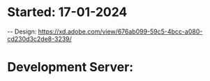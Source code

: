 # Started: 17-01-2024

-- Design: https://xd.adobe.com/view/676ab099-59c5-4bcc-a080-cd230d3c2de8-3239/


# Development Server:
 